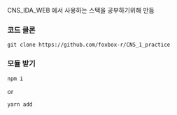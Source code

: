 CNS_IDA_WEB 에서 사용하는 스택을 공부하기위해 만듬

### 코드 클론
```
git clone https://github.com/foxbox-r/CNS_1_practice
```

### 모듈 받기
```
npm i
```
or
```
yarn add
```
